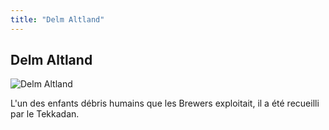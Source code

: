 ```yaml
---
title: "Delm Altland"
---
```


Delm Altland
------------


![Delm Altland](/images/stories/saga/g-tekketsu-s2/persos/delm-altland.png)


L'un des enfants débris humains que les Brewers exploitait, il a été recueilli par le Tekkadan. 




